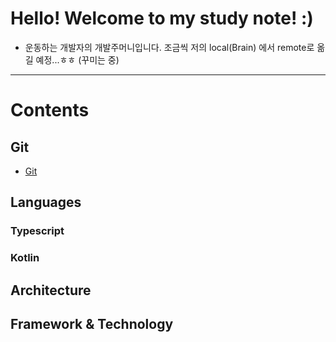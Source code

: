 # Hello! Welcome to my study note! :)

- 운동하는 개발자의 개발주머니입니다. 조금씩 저의 local(Brain) 에서 remote로 옮길 예정...ㅎㅎ
(꾸미는 중)
---

# Contents

## Git
- [Git](https://github.com/KyumKyum/DEV_SALAD/tree/main/git)

## Languages
### Typescript

### Kotlin

## Architecture

## Framework & Technology

